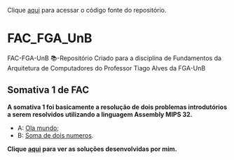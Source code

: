 Clique [aqui](https://github.com/lramon2001/FAC_FGA_UnB) para acessar o código fonte do repositório.
# FAC_FGA_UnB
FAC-FGA-UnB 📚-Repositório Criado para a disciplina de Fundamentos da Arquitetura de Computadores do Professor Tiago Alves da FGA-UnB

##  Somativa 1 de FAC
<b> A somativa 1 foi basicamente a resolução de dois problemas introdutórios a serem resolvidos utilizando a linguagem Assembly MIPS 32.</b>
- A: [Ola mundo](https://moj.naquadah.com.br/contests/ta_fac_ta_s1_2022_1/olamundo.html);
- B: [Soma de dois numeros](https://moj.naquadah.com.br/contests/ta_fac_ta_s1_2022_1/soma2.html).

<b>Clique [aqui](https://github.com/lramon2001/FAC_FGA_UnB/tree/main/somativa%201) para ver as soluções desenvolvidas por mim.</b>
